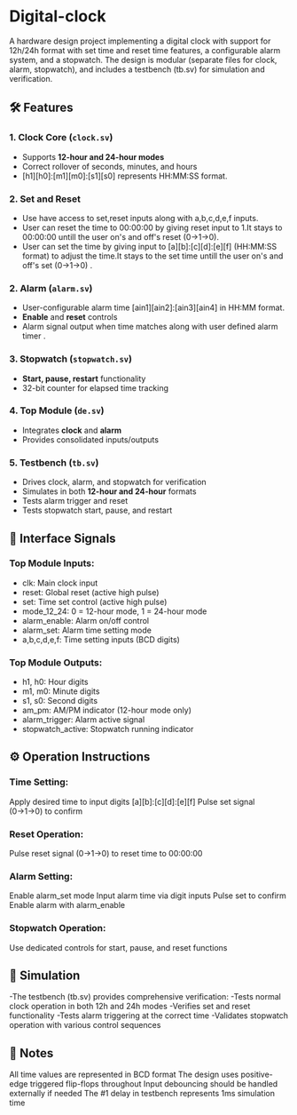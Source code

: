 # Digital-clock
A hardware design project implementing a digital clock with support for 12h/24h format with set time and reset time features, a configurable alarm system, and a stopwatch. The design is modular (separate files for clock, alarm, stopwatch), and includes a testbench (tb.sv) for simulation and verification.


## 🛠 Features
### 1. Clock Core (`clock.sv`)
- Supports **12-hour and 24-hour modes**  
- Correct rollover of seconds, minutes, and hours
- [h1][h0]:[m1][m0]:[s1][s0]  represents HH:MM:SS format.
### 2. Set and Reset 
-  Use have access to set,reset inputs along with a,b,c,d,e,f inputs.
-  User can reset the time to 00:00:00 by giving reset input to 1.It stays to 00:00:00 untill the user on's and off's reset (0->1->0).
-  User can set the time by giving input to [a][b]:[c][d]:[e][f] (HH:MM:SS format) to adjust the time.It stays to the set time untill the user on's and off's set (0->1->0) .
### 2. Alarm (`alarm.sv`)
- User-configurable alarm time [ain1][ain2]:[ain3][ain4] in HH:MM format.
- **Enable** and **reset** controls  
- Alarm signal output when time matches along with user defined alarm timer .  

### 3. Stopwatch (`stopwatch.sv`)
- **Start, pause, restart** functionality  
- 32-bit counter for elapsed time tracking   

### 4. Top Module (`de.sv`)
- Integrates **clock** and **alarm**  
- Provides consolidated inputs/outputs  

### 5. Testbench (`tb.sv`)
- Drives clock, alarm, and stopwatch for verification  
- Simulates in both **12-hour and 24-hour** formats  
- Tests alarm trigger and reset  
- Tests stopwatch start, pause, and restart


## 🔌 Interface Signals
### Top Module Inputs:
- clk: Main clock input
- reset: Global reset (active high pulse)
- set: Time set control (active high pulse)
- mode_12_24: 0 = 12-hour mode, 1 = 24-hour mode
- alarm_enable: Alarm on/off control
- alarm_set: Alarm time setting mode
- a,b,c,d,e,f: Time setting inputs (BCD digits)
### Top Module Outputs:
- h1, h0: Hour digits
- m1, m0: Minute digits
- s1, s0: Second digits
- am_pm: AM/PM indicator (12-hour mode only)
- alarm_trigger: Alarm active signal
- stopwatch_active: Stopwatch running indicator

## ⚙️ Operation Instructions
### Time Setting:
Apply desired time to input digits [a][b]:[c][d]:[e][f]
Pulse set signal (0→1→0) to confirm
### Reset Operation:
Pulse reset signal (0→1→0) to reset time to 00:00:00
### Alarm Setting:
Enable alarm_set mode
Input alarm time via digit inputs
Pulse set to confirm
Enable alarm with alarm_enable
### Stopwatch Operation:
Use dedicated controls for start, pause, and reset functions
## 🔄 Simulation
-The testbench (tb.sv) provides comprehensive verification:
-Tests normal clock operation in both 12h and 24h modes
-Verifies set and reset functionality
-Tests alarm triggering at the correct time
-Validates stopwatch operation with various control sequences

## 📝 Notes
All time values are represented in BCD format
The design uses positive-edge triggered flip-flops throughout
Input debouncing should be handled externally if needed
The #1 delay in testbench represents 1ms simulation time
